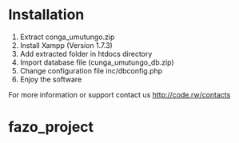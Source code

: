 Installation
=============================

1. Extract conga_umutungo.zip
2. Install Xampp (Version 1.7.3)
3. Add extracted folder in htdocs directory
4. Import database file (cunga_umutungo_db.zip)
5. Change configuration file inc/dbconfig.php
6. Enjoy the software

For more information or support contact us http://code.rw/contacts
# fazo_project
